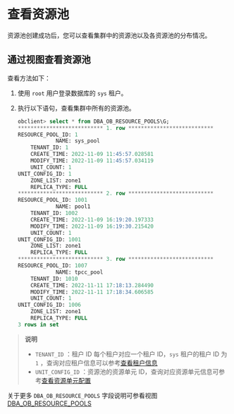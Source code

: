 # 查看资源池

资源池创建成功后，您可以查看集群中的资源池以及各资源池的分布情况。

## 通过视图查看资源池

查看方法如下：

1. 使用 `root` 用户登录数据库的 `sys` 租户。

2. 执行以下语句，查看集群中所有的资源池。

    ```sql
    obclient> select * from DBA_OB_RESOURCE_POOLS\G;
    *************************** 1. row ***************************
    RESOURCE_POOL_ID: 1
                NAME: sys_pool
        TENANT_ID: 1
        CREATE_TIME: 2022-11-09 11:45:57.028581
        MODIFY_TIME: 2022-11-09 11:45:57.034119
        UNIT_COUNT: 1
    UNIT_CONFIG_ID: 1
        ZONE_LIST: zone1
        REPLICA_TYPE: FULL
    *************************** 2. row ***************************
    RESOURCE_POOL_ID: 1001
                NAME: pool1
        TENANT_ID: 1002
        CREATE_TIME: 2022-11-09 16:19:20.197333
        MODIFY_TIME: 2022-11-09 16:19:30.215420
        UNIT_COUNT: 1
    UNIT_CONFIG_ID: 1001
        ZONE_LIST: zone1
        REPLICA_TYPE: FULL
    *************************** 3. row ***************************
    RESOURCE_POOL_ID: 1007
                NAME: tpcc_pool
        TENANT_ID: 1010
        CREATE_TIME: 2022-11-11 17:18:13.284490
        MODIFY_TIME: 2022-11-11 17:18:34.606585
        UNIT_COUNT: 1
    UNIT_CONFIG_ID: 1006
        ZONE_LIST: zone1
        REPLICA_TYPE: FULL
    3 rows in set
    ```

> **说明**
>
> * `TENANT_ID` ：租户 ID 每个租户对应一个租户 ID，`sys` 租户的租户 ID 为 `1` ，查询对应租户信息可以参考[查看租户信息](../../4.manage-tenants-1/4.manage-tenants-2/1.view-tenant-information.md)
> * `UNIT_CONFIG_ID` ：资源池的资源单元 ID，查询对应资源单元信息可参考[查看资源单元配置](../3.manage-resource-units/1.view-resource-unit-configuration.md)

关于更多 `DBA_OB_RESOURCE_POOLS` 字段说明可参看视图 [DBA_OB_RESOURCE_POOLS](../../../../7.reference/3.system-views/2.dictionary-view-5/47.oceanbase-dba_ob_resource_pools.md)
